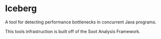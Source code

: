 Iceberg
=======

A tool for detecting performance bottlenecks in concurrent Java programs.

This tools infrastruction is built off of the Soot Analysis Framework.

